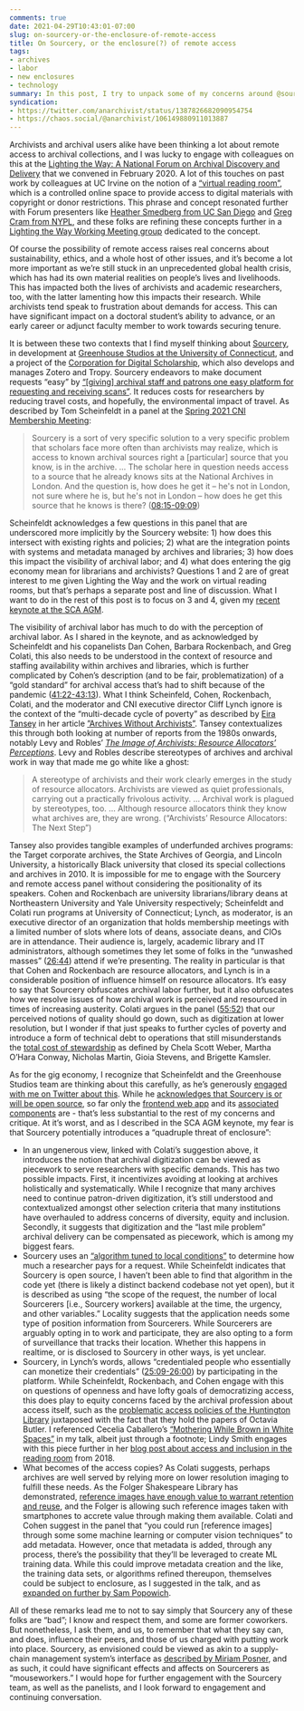 ```yaml
---
comments: true
date: 2021-04-29T10:43:01-07:00
slug: on-sourcery-or-the-enclosure-of-remote-access
title: On Sourcery, or the enclosure(?) of remote access
tags:
- archives
- labor
- new enclosures
- technology
summary: In this post, I try to unpack some of my concerns around @sourcery\_app as raised in my @calarchivists keynote, and how they relate to the visibility of archival labor, austerity, and enclosure.
syndication:
- https://twitter.com/anarchivist/status/1387826682090954754
- https://chaos.social/@anarchivist/106149880911013887
---
```


Archivists and archival users alike have been thinking a lot about remote access to archival collections, and I was lucky to engage with colleagues on this at the [Lighting the Way: A National Forum on Archival Discovery and Delivery][1] that we convened in February 2020. A lot of this touches on past work by colleagues at UC Irvine on the notion of a [“virtual reading room”][2], which is a controlled online space to provide access to digital materials with copyright or donor restrictions. This phrase and concept resonated further with Forum presenters like [Heather Smedberg from UC San Diego][3] and [Greg Cram from NYPL][4], and these folks are refining these concepts further in a [Lighting the Way Working Meeting group][5] dedicated to the concept.

Of course the possibility of remote access raises real concerns about sustainability, ethics, and a whole host of other issues, and it’s become a lot more important as we’re still stuck in an unprecedented global health crisis, which has had its own material realities on people’s lives and livelihoods. This has impacted both the lives of archivists and academic researchers, too, with the latter lamenting how this impacts their research. While archivists tend speak to frustration about demands for access. This can have significant impact on a doctoral student’s ability to advance, or an early career or adjunct faculty member to work towards securing tenure.

It is between these two contexts that I find myself thinking about [Sourcery][6], in development at [Greenhouse Studios at the University of Connecticut][7], and a project of the [Corporation for Digital Scholarship][8], which also develops and manages Zotero and Tropy. Sourcery endeavors to make document requests “easy” by [“[giving] archival staff and patrons one easy platform for requesting and receiving scans”][9]. It reduces costs for researchers by reducing travel costs, and hopefully, the environmental impact of travel. As described by Tom Scheinfeldt in a panel at the [Spring 2021 CNI Membership Meeting][10]:

> Sourcery is a sort of very specific solution to a very specific problem that scholars face more often than archivists may realize, which is access to known archival sources right a [particular] source that you know, is in the archive. … The scholar here in question needs access to a source that he already knows sits at the National Archives in London. And the question is, how does he get it –  he's not in London, not sure where he is, but he's not in London – how does he get this source that he knows is there? ([08:15-09:09][11])

Scheinfeldt acknowledges a few questions in this panel that are underscored more implicitly by the Sourcery website: 1) how does this intersect with existing rights and policies; 2) what are the integration points with systems and metadata managed by archives and libraries; 3) how does this impact the visibility of archival labor; and 4) what does entering the gig economy mean for librarians and archivists? Questions 1 and 2 are of great interest to me given Lighting the Way and the work on virtual reading rooms, but that’s perhaps a separate post and line of discussion. What I want to do in the rest of this post is to focus on 3 and 4, given my [recent keynote at the SCA AGM][12].

The visibility of archival labor has much to do with the perception of archival labor. As I shared in the keynote, and as acknowledged by Scheinfeldt and his copanelists Dan Cohen, Barbara Rockenbach, and Greg Colati, this also needs to be understood in the context of resource and staffing availability within archives and libraries, which is further complicated by Cohen’s description (and to be fair, problematization) of a “gold standard” for archival access that’s had to shift because of the pandemic ([41:22-43:13][13]). What I think Scheinfeld, Cohen, Rockenbach, Colati, and the moderator and CNI executive director Cliff Lynch ignore is the context of the “multi-decade cycle of poverty” as described by [Eira Tansey][14] in her article [”Archives Without Archivists”][15]. Tansey contextualizes this through both looking at number of reports from the 1980s onwards, notably Levy and Robles’ [_The Image of Archivists: Resource Allocators’ Perceptions_][16]. Levy and Robles describe stereotypes of archives and archival work in way that made me go white like a ghost:

> A stereotype of archivists and their work clearly emerges in the study of resource allocators. Archivists are viewed as quiet professionals, carrying out a practically frivolous activity. … Archival work is plagued by stereotypes, too. … Although resource allocators think they know what archives are, they are wrong. (“Archivists’ Resource Allocators: The Next Step”)

Tansey also provides tangible examples of underfunded archives programs: the Target corporate archives, the State Archives of Georgia, and Lincoln University, a historically Black university that closed its special collections and archives in 2010. It is impossible for me to engage with the Sourcery and remote access panel without considering the positionality of its speakers. Cohen and Rockenbach are university librarians/library deans at Northeastern University and Yale University respectively; Scheinfeldt and Colati run programs at University of Connecticut; Lynch, as moderator, is an executive director of an organization that holds membership meetings with a limited number of slots where lots of deans, associate deans, and CIOs are in attendance. Their audience is, largely, academic library and IT administrators, although sometimes they let some of folks in the “unwashed masses” ([26:44][17]) attend if we’re presenting. The reality in particular is that that Cohen and Rockenbach are resource allocators, and Lynch is in a considerable position of influence himself on resource allocators. It’s easy to say that Sourcery obfuscates archival labor further, but it also obfuscates how we resolve issues of how archival work is perceived and resourced in times of increasing austerity. Colati argues in the panel ([55:52][18]) that our perceived notions of quality should go down, such as digitization at lower resolution, but I wonder if that just speaks to further cycles of poverty and introduce a form of technical debt to operations that still misunderstands the [total cost of stewardship][19] as defined by Chela Scott Weber, Martha O’Hara Conway, Nicholas Martin, Gioia Stevens, and Brigette Kamsler.

As for the gig economy, I recognize that Scheinfeldt and the Greenhouse Studios team are thinking about this carefully, as he’s generously [engaged with me on Twitter about this][20]. While he [acknowledges that Sourcery is or will be open source][21], so far only the [frontend web app][22] and its [associated components][23] are - that’s less substantial to the rest of my concerns and critique. At it’s worst, and as I described in the SCA AGM keynote, my fear is that Sourcery potentially introduces a “quadruple threat of enclosure”:

* In an ungenerous view, linked with Colati’s suggestion above, it introduces the notion that archival digitization can be viewed as piecework to serve researchers with specific demands. This has two possible impacts. First, it incentivizes avoiding at looking at archives holistically and systematically. While I recognize that many archives need to continue patron-driven digitization, it’s still understood and contextualized amongst other selection criteria that many institutions have overhauled to address concerns of diversity, equity and inclusion. Secondly, it suggests that digitization and the “last mile problem” archival delivery can be compensated as piecework, which is among my biggest fears.
* Sourcery uses an [“algorithm tuned to local conditions”][24] to determine how much a researcher pays for a request. While Scheinfeldt indicates that Sourcery is open source, I haven’t been able to find that algorithm in the code yet (there is likely a distinct backend codebase not yet open), but it is described as using “the scope of the request, the number of local Sourcerers [i.e., Sourcery workers] available at the time, the urgency, and other variables.” Locality suggests that the application needs some type of position information from Sourcerers. While Sourcerers are arguably opting in to work and participate, they are also opting to a form of surveillance that tracks their location. Whether this happens in realtime, or is disclosed to Sourcery in other ways, is yet unclear.
* Sourcery, in Lynch’s words, allows “credentialed people who essentially can monetize their credentials” ([25:09-26:00][25]) by participating in the platform. While Scheinfeldt, Rockenbach, and Cohen engage with this on questions of openness and have lofty goals of democratizing access, this does play to equity concerns faced by the archival profession about access itself, such as the [problematic access policies of the Huntington Library][26] juxtaposed with the fact that they hold the papers of Octavia Butler. I referenced Cecelia Caballero’s [“Mothering While Brown in White Spaces”][27] in my talk, albeit just through a footnote; Lindy Smith engages with this piece further in her [blog post about access and inclusion in the reading room][28] from 2018.
* What becomes of the access copies? As Colati suggests, perhaps archives are well served by relying more on lower resolution imaging to fulfill these needs. As the Folger Shakespeare Library has demonstrated, [reference images have enough value to warrant retention and reuse][29], and the Folger is allowing such reference images taken with smartphones to accrete value through making them available. Colati and Cohen suggest in the panel that “you could run [reference images] through some some machine learning or computer vision techniques” to add metadata. However, once that metadata is added, through any process, there’s the possibility that they’ll be leveraged to create ML training data. While this could improve metadata creation and the like, the training data sets, or algorithms refined thereupon, themselves could be subject to enclosure, as I suggested in the talk, and as [expanded on further by Sam Popowich][30].

All of these remarks lead me to not to say simply that Sourcery any of these folks are “bad”; I know and respect them, and some are former coworkers. But nonetheless, I ask them, and us, to remember that what they say can, and does, influence their peers, and those of us charged with putting work into place. Sourcery, as envisioned could be viewed as akin to a supply-chain management system’s interface as [described by Miriam Posner][31], and as such, it could have significant effects and affects on Sourcerers as “mouseworkers.” I would hope for further engagement with the Sourcery team, as well as the panelists, and I look forward to engagement and continuing conversation.

[1]:	https://library.stanford.edu/projects/lightingtheway/forum-february-2020
[2]:	https://saaers.wordpress.com/2016/02/11/born-digital-and-in-the-virtual-reading-room/
[3]:	https://purl.stanford.edu/rz180xn4072
[4]:	https://purl.stanford.edu/yv187wv5370
[5]:	https://library.stanford.edu/blogs/stanford-libraries-blog/2021/04/launching-lighting-way-working-meeting
[6]:	https://sourceryapp.org/
[7]:	https://greenhousestudios.uconn.edu/
[8]:	https://digitalscholar.org/
[9]:	https://web.archive.org/web/20210429153243if_/https://sourceryapp.org/
[10]:	https://vimeo.com/533208891
[11]:	https://vimeo.com/533208891#t=8m15s
[12]:	https://matienzo.org/2021/119/apz/
[13]:	https://vimeo.com/533208891#t=41m22s
[14]:	https://eiratansey.com/
[15]:	https://doi.org/10.7945/C2GW2F
[16]:	https://catalog.hathitrust.org/Record/004031185
[17]:	https://vimeo.com/533208891#t=26m44s
[18]:	https://vimeo.com/533208891#t=55m52s
[19]:	https://doi.org/10.25333/zbh0-a044
[20]:	https://twitter.com/foundhistory/status/1387792113023209484
[21]:	https://twitter.com/foundhistory/status/13877874087966965
[22]:	https://github.com/GreenhouseStudios/sourcery-web-app
[23]:	https://github.com/GreenhouseStudios/sourcery-components
[24]:	http://web.archive.org/web/20210429164937/https://sourceryapp.org/about
[25]:	https://vimeo.com/533208891#t=25m09s
[26]:	http://web.archive.org/web/20200423050559/https://www.huntington.org/become-reader
[27]:	https://www.chicanamotherwork.com/single-post/2017/08/23/mothering-while-brown-in-white-spaces-or-when-i-took-my-son-to-octavia-butler-s-exhibit
[28]:	https://issuesandadvocacy.wordpress.com/2018/05/04/archivists-on-the-issues-access-and-inclusion-in-the-reading-room/
[29]:	https://collation.folger.edu/2020/10/reference-image-collection/
[30]:	https://doi.org/10.7939/r3-bh46-qb62
[31]:	https://www.newyorker.com/science/elements/the-software-that-shapes-workers-lives